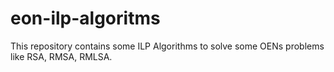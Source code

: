 # eon-ilp-algoritms
This repository contains some ILP Algorithms to solve some OENs problems like RSA, RMSA, RMLSA.
